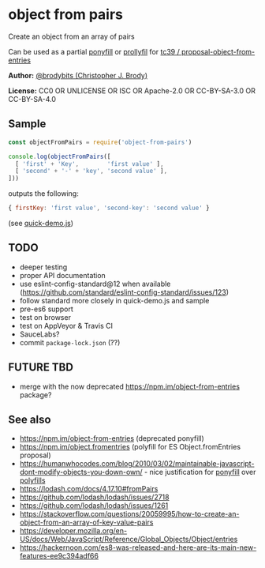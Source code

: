# object from pairs

Create an object from an array of pairs

Can be used as a partial [ponyfill](https://github.com/sindresorhus/ponyfill) or [prollyfil](https://kikobeats.com/polyfill-ponyfill-and-prollyfill/) for [tc39 / proposal-object-from-entries](https://github.com/tc39/proposal-object-from-entries)

**Author:** [@brodybits (Christopher J. Brody)](https://github.com/brodybits)

**License:** CC0 OR UNLICENSE OR ISC OR Apache-2.0 OR CC-BY-SA-3.0 OR CC-BY-SA-4.0

## Sample

```js
const objectFromPairs = require('object-from-pairs')

console.log(objectFromPairs([
  [ 'first' + 'Key',        'first value' ],
  [ 'second' + '-' + 'key', 'second value' ],
]))
```

outputs the following:

```js
{ firstKey: 'first value', 'second-key': 'second value' }
```

(see [quick-demo.js](./quick-demo.js))

## TODO

- deeper testing
- proper API documentation
- use eslint-config-standard@12 when available (<https://github.com/standard/eslint-config-standard/issues/123>)
- follow standard more closely in quick-demo.js and sample
- pre-es6 support
- test on browser
- test on AppVeyor & Travis CI
- SauceLabs?
- commit `package-lock.json` (??)

## FUTURE TBD

- merge with the now deprecated <https://npm.im/object-from-entries> package?

## See also

- <https://npm.im/object-from-entries> (deprecated ponyfill)
- <https://npm.im/object.fromentries> (polyfill for ES Object.fromEntries proposal)
- <https://humanwhocodes.com/blog/2010/03/02/maintainable-javascript-dont-modify-objects-you-down-own/> - nice justification for [ponyfill](https://github.com/sindresorhus/ponyfill) over [polyfills](https://www.w3.org/2001/tag/doc/polyfills/)
- <https://lodash.com/docs/4.17.10#fromPairs>
- <https://github.com/lodash/lodash/issues/2718>
- <https://github.com/lodash/lodash/issues/1261>
- <https://stackoverflow.com/questions/20059995/how-to-create-an-object-from-an-array-of-key-value-pairs>
- <https://developer.mozilla.org/en-US/docs/Web/JavaScript/Reference/Global_Objects/Object/entries>
- <https://hackernoon.com/es8-was-released-and-here-are-its-main-new-features-ee9c394adf66>
